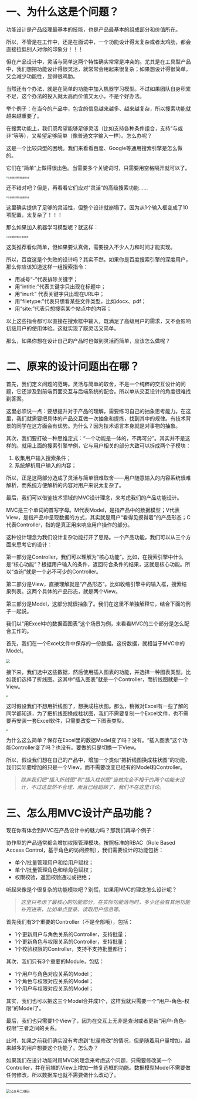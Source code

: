 # 一、为什么这是个问题？

功能设计是产品经理最基本的技能，也是产品最基本的组成部分和价值所在。

所以，不管是在工作中，还是在面试中，一个功能设计得太复杂或者太鸡肋，都会直接拉低别人对你的印象分！！！

但在产品设计中，灵活与简单这两个特性确实常常是冲突的。尤其是在工具型产品中，我们想把功能设计得很灵活，就常常会用起来很复杂；如果想设计得很简单，又会减少功能性，显得很鸡肋。

当然还有个办法，就是在简单的功能中加入机器学习模型。不过如果团队自身积累不足，这个办法的投入就太高而价值又太小，不是个好办法。

举个例子：在当今的产品中，包含的信息越来越多、越来越复杂，所以搜索功能就越来越重要了。

在搜索功能上，我们既希望能够足够灵活（比如支持各种条件组合，支持“与或非”等等），又希望足够简单（像普通文字输入一样）。怎么办呢？

这是一个比较典型的困境。我们来看看百度、Google等通用搜索引擎是怎么做的。

它们在“简单”上做得很出色。当需要多个关键词时，只需要用空格隔开就可以了。

<img src="../img/07.png" alt="百度搜索引擎的基础搜索功能" style="zoom:32%;" />

还不错对吧？但是，再看看它们应对“灵活”的高级搜索功能……

<img src="../img/08.png" alt="百度搜索引擎的高级搜索功能" style="zoom:32%" />

这里确实提供了足够的灵活性，但整个设计就崩塌了。因为从1个输入框变成了10项配置，太复杂了！！！

那么如果加入机器学习模型呢？就这样：

<img src="../img/09.png" alt="百度搜索引擎的关键词推荐" style="zoom:33%;" />

这类推荐看似简单，但如果要认真做，需要投入不少人力和时间才能实现。

所以，百度这是个失败的设计吗？其实不然。如果你是百度搜索引擎的深度用户，那么你应该知道这样一组搜索指令：

- 用减号“-”代表排除关键字；
- 用“intitle:”代表关键字只出现在标题中；
- 用“inurl:” 代表关键字只出现在URL中；
- 用“filetype:”代表只想看某些文件类型，比如docx、pdf；
- 用“site:”代表只想搜索某个站点中的内容；

以上这些指令都可以直接在搜索框中输入，既满足了高级用户的需求，又不会影响初级用户的使用体验。这就实现了既灵活又简单。

那么，如果你想在设计自己的产品时也做到灵活而简单，应该怎么做呢？



# 二、原来的设计问题出在哪？

首先，我们定义问题的范畴。灵活与简单的取舍，不是一个纯粹的交互设计的问题，它还涉及到前端页面交互与后端系统的配合。所以单从交互设计的角度很难找到答案。

这里必须说一点：要想提升对于产品的理解，需要练习自己的抽象思考能力。在这里，我们就需要把具体的产品交互做一次抽象和提炼，找到其中的规律。有技术背景的同学在这方面会有优势。为什么？因为技术语言本身就是对事物的抽象。

其次，我们要打破一种思维定式：“一个功能是一体的，不再可分”。其实并不是这样的。就用上面的搜索引擎举例，它与用户相关的部分大致可以拆成两个子模块：

1. 收集用户输入搜索条件；
2. 系统解析用户输入的内容；

所以，正是这两部分造成了灵活与简单很难取舍——用户随意输入的内容系统很难解析，而系统方便解析的内容对用户来说太复杂了。

最后，我们可以借鉴技术领域的MVC设计理念，来考虑我们的产品功能设计。

MVC是三个单词的首写字母。M代表Model，是指产品中的数据模型；V代表View，是指产品中呈现数据的方式，其实就是用户“看得见摸得着”的产品形态；C代表Controller，指的是真正用来响应用户操作的部分。

这种设计理念为我们设计复杂功能打开了思路。一个产品功能，我们可以从三个方面来思考它的设计：

第一部分是Controller，我们可以理解为“核心功能”。比如，在搜索引擎中什么是“核心功能”？根据用户输入的条件，返回符合条件的结果，这就是核心功能。所以“查询”就是一个必不可少的Controller。

第二部分是View，直接理解就是“产品形态”。比如收缩引擎中的输入框，搜索结果列表。这两个具体的产品形态，就是两个View。

第三部分是Model，这部分就很抽象了。我们在这里不单独解释它，结合下面的例子一起说。

我们以“用Excel中的数据画图表”这个场景为例，来看看MVC的三个部分是怎么配合工作的。

首先，我们在一个Excel文件中保存的一份数据。这份数据，就相当于MVC中的Model。

<img src="../img/12.png" style="zoom:64%;" />

接下来，我们选中这些数据，然后使用插入图表的功能，并选择一种图表类型。比如我们选择了折线图。这其中“插入图表”就是一个Controller，而折线图就是一个View。

<img src="../img/10.png" style="zoom:32%;" />

这时假设我们不想用折线图了，想换成柱状图。那么，稍微对Excel有一些了解的同学都知道，为了把折线图换成柱状图，我们不需要复制一个Excel文件，也不需要再安装一套Excel软件，只需要改变一下图表类型。

<img src="../img/11.png" style="zoom:32%;" />

为什么这么简单？保存在Excel里的数据Model变了吗？没有。“插入图表”这个功能Controller变了吗？也没有。要做的只是切换一下View。

所以，假设我们想在自己的产品中，增加一个类似“把折线图换成柱状图”的功能，我们实际要增加的只是一个View，而不需要改变已经有的Model和Controller。



> *除非我们把“插入折线图”和“插入柱状图”当做完全不相干的两个功能来设计，不过这显然不合理，而且已经超纲了，我们不在这里讨论。*



# 三、怎么用MVC设计产品功能？

现在你有体会到MVC在产品设计中的魅力吗？那我们再举个例子：

协作型的产品通常都会增加权限管理模块。按照标准的RBAC（Role Based Access Control，基于角色的访问控制），我们需要设计的功能包括：

- 单个/批量管理用户和给用户赋权；
- 单个/批量管理角色和给角色赋权；
- 权限校验，返回校验通过或拒绝；

听起来像是个很复杂的功能模块吧？别慌，如果用MVC的理念怎么设计呢？

> *这里只考虑了最核心的功能部分，在实际功能落地时，多少还会有其他功能补充进来，比如单点登录、读取用户信息等。*

首先我们有3个重要的Controller（不是全部哦），包括：

- 1个更新用户与角色关系的Controller，支持批量；
- 1个更新角色与权限关系的Controller，支持批量；
- 1个校验权限的Controller，支持不支持批量都行；

其次，我们只有3个重要的Module，包括：

- 1个用户与角色对应关系的Model；
- 1个角色与权限对应关系的Model；
- 1个用户与权限对应关系的Model；

其实，我们也可以把这三个Model合并成1个，这样我就只需要一个“用户-角色-权限”的Model了。

最后，我们也只需要1个View了，因为在交互上无非是查询或者更新“用户-角色-权限”三者之间的关系。

此时，如果之前我们确实没有考虑到“批量修改”的情况，但是随着用户量增加，越来越多的用户想要这个功能了。怎么办？

如果我们在设计功能时用MVC的理念来考虑这个问题，只需要修改某一个Controller，并在前端的View上增加一些复选框的功能。数据模型Model不需要做任何修改，所以数据库也就不需要做什么改动了。



---

<img src="/Users/laurie/git/datapm/img/QR.png" alt="公众号二维码" style="zoom:64%;" />

